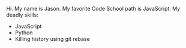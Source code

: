 Hi.  My name is Jason.
My favorite Code School path is JavaScript.
My deadly skills:
* JavaScript
* Python
* Killing history using git rebase
